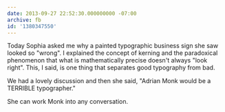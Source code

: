```yaml
---
date: 2013-09-27 22:52:30.000000000 -07:00
archive: fb
id: '1380347550'
---
```


Today Sophia asked me why a painted typographic business sign she saw looked so "wrong". I explained the concept of kerning and the paradoxical phenomenon that what is mathematically precise doesn't always "look right". This, I said, is one thing that separates good typography from bad.

We had a lovely discussion and then she said, "Adrian Monk would be a TERRIBLE typographer."

She can work Monk into any conversation.
